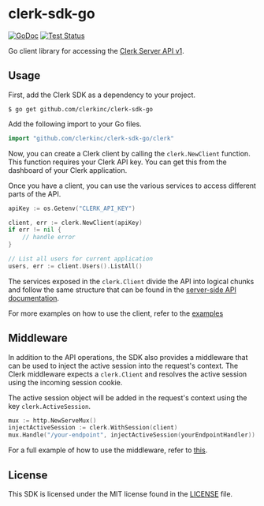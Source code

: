 # clerk-sdk-go #

[![GoDoc](https://img.shields.io/static/v1?label=godoc&message=reference&color=blue)](https://pkg.go.dev/github.com/clerkinc/clerk-sdk-go/clerk)
[![Test Status](https://github.com/clerkinc/clerk-sdk-go/workflows/tests/badge.svg)](https://github.com/clerkinc/clerk-sdk-go/actions?query=workflow%3Atests)

Go client library for accessing the [Clerk Server API v1](https://docs.clerk.dev/server-api/).

## Usage ##

First, add the Clerk SDK as a dependency to your project.

```
$ go get github.com/clerkinc/clerk-sdk-go
```

Add the following import to your Go files.

```go
import "github.com/clerkinc/clerk-sdk-go/clerk"
```

Now, you can create a Clerk client by calling the `clerk.NewClient` function.
This function requires your Clerk API key.
You can get this from the dashboard of your Clerk application.

Once you have a client, you can use the various services to access different parts of the API.

```go
apiKey := os.Getenv("CLERK_API_KEY")

client, err := clerk.NewClient(apiKey)
if err != nil {
    // handle error
}

// List all users for current application
users, err := client.Users().ListAll()
```

The services exposed in the `clerk.Client` divide the API into logical chunks and 
follow the same structure that can be found in the [server-side API documentation](https://docs.clerk.dev/server-api/).

For more examples on how to use the client, refer to the [examples](https://github.com/clerkinc/clerk-sdk-go/tree/main/examples/operations)

## Middleware

In addition to the API operations, the SDK also provides a middleware that can be used to inject the active session into the request's context.
The Clerk middleware expects a `clerk.Client` and resolves the active session using the incoming session cookie.

The active session object will be added in the request's context using the key `clerk.ActiveSession`.

```go
mux := http.NewServeMux()
injectActiveSession := clerk.WithSession(client)
mux.Handle("/your-endpoint", injectActiveSession(yourEndpointHandler))
```

For a full example of how to use the middleware, refer to [this](https://github.com/clerkinc/clerk-sdk-go/tree/main/examples/middleware).

## License ##

This SDK is licensed under the MIT license found in the [LICENSE](./LICENSE) file.
